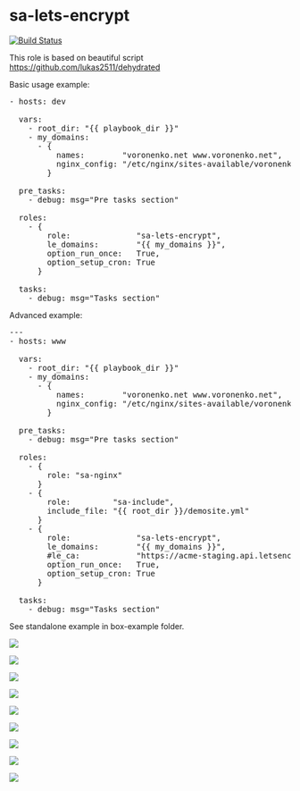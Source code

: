 sa-lets-encrypt
===============

[![Build Status](https://travis-ci.org/softasap/sa-lets-encrypt.svg?branch=master)](https://travis-ci.org/softasap/sa-lets-encrypt)

This role is based on beautiful script https://github.com/lukas2511/dehydrated

Basic usage example:
<pre>
- hosts: dev

  vars:
    - root_dir: "{{ playbook_dir }}"
    - my_domains:
      - {
          names:        "voronenko.net www.voronenko.net",
          nginx_config: "/etc/nginx/sites-available/voronenko_net"
        }

  pre_tasks:
    - debug: msg="Pre tasks section"

  roles:
    - {
        role:              "sa-lets-encrypt",
        le_domains:        "{{ my_domains }}",
        option_run_once:   True,
        option_setup_cron: True
      }

  tasks:
    - debug: msg="Tasks section"
</pre>

Advanced example:
<pre>
---
- hosts: www

  vars:
    - root_dir: "{{ playbook_dir }}"
    - my_domains:
      - {
          names:        "voronenko.net www.voronenko.net",
          nginx_config: "/etc/nginx/sites-available/voronenko_net"
        }

  pre_tasks:
    - debug: msg="Pre tasks section"

  roles:
    - {
        role: "sa-nginx"
      }
    - {
        role:         "sa-include",
        include_file: "{{ root_dir }}/demosite.yml"
      }
    - {
        role:              "sa-lets-encrypt",
        le_domains:        "{{ my_domains }}",
        #le_ca:            "https://acme-staging.api.letsencrypt.org/directory",
        option_run_once:   True,
        option_setup_cron: True
      }

  tasks:
    - debug: msg="Tasks section"
</pre>

See standalone example in box-example folder.

![](https://raw.github.com/softasap/sa-lets-encrypt/master/box-example/docs/1.png)

![](https://raw.github.com/softasap/sa-lets-encrypt/master/box-example/docs/2.png)

![](https://raw.github.com/softasap/sa-lets-encrypt/master/box-example/docs/3.png)

![](https://raw.github.com/softasap/sa-lets-encrypt/master/box-example/docs/4.png)

![](https://raw.github.com/softasap/sa-lets-encrypt/master/box-example/docs/5.png)

![](https://raw.github.com/softasap/sa-lets-encrypt/master/box-example/docs/6.png)

![](https://raw.github.com/softasap/sa-lets-encrypt/master/box-example/docs/7.png)

![](https://raw.github.com/softasap/sa-lets-encrypt/master/box-example/docs/8.png)

![](https://raw.github.com/softasap/sa-lets-encrypt/master/box-example/docs/9.png)
